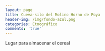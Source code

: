 ```yaml
---
layout: page
title: Cueva-silo del Molino Horno de Poya
header-img: /img/fondo-azul.png
categories: Etnográfico
comments: 'true'
---
```



Lugar para almacenar el cereal

<div class="photos">
</div>
